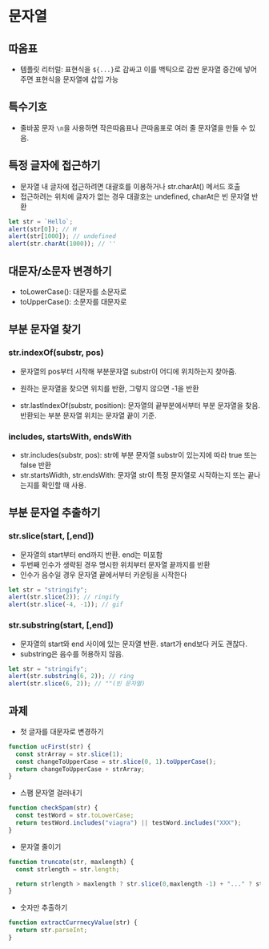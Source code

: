 # 문자열

## 따옴표

- 템플릿 리터럴: 표현식을 `${...}`로 감싸고 이를 백틱으로 감싼 문자열 중간에 넣어주면 표현식을 문자열에 삽입 가능

## 특수기호

- 줄바꿈 문자 `\n`을 사용하면 작은따옴표나 큰따옴표로 여러 줄 문자열을 만들 수 있음.

## 특정 글자에 접근하기

- 문자열 내 글자에 접근하려면 대괄호를 이용하거나 str.charAt() 메서드 호출
- 접근하려는 위치에 글자가 없는 경우 대괄호는 undefined, charAt은 빈 문자열 반환

```javascript
let str = `Hello`;
alert(str[0]); // H
alert(str[1000]); // undefined
alert(str.charAt(1000)); // ''
```

## 대문자/소문자 변경하기

- toLowerCase(): 대문자를 소문자로
- toUpperCase(): 소문자를 대문자로

## 부분 문자열 찾기

### str.indexOf(substr, pos)

- 문자열의 pos부터 시작해 부분문자열 substr이 어디에 위치하는지 찾아줌.
- 원하는 문자열을 찾으면 위치를 반환, 그렇지 않으면 -1을 반환

- str.lastIndexOf(substr, position): 문자열의 끝부분에서부터 부분 문자열을 찾음. 반환되는 부분 문자열 위치는 문자열 끝이 기준.

### includes, startsWith, endsWith

- str.includes(substr, pos): str에 부분 문자열 substr이 있는지에 따라 true 또는 false 반환
- str.startsWidth, str.endsWith: 문자열 str이 특정 문자열로 시작하는지 또는 끝나는지를 확인할 때 사용.

## 부분 문자열 추출하기

### str.slice(start, [,end])

- 문자열의 start부터 end까지 반환. end는 미포함
- 두번째 인수가 생략된 경우 명시한 위치부터 문자열 끝까지를 반환
- 인수가 음수일 경우 문자열 끝에서부터 카운팅을 시작한다

```javascript
let str = "stringify";
alert(str.slice(2)); // ringify
alert(str.slice(-4, -1)); // gif
```

### str.substring(start, [,end])

- 문자열의 start와 end 사이에 있는 문자열 반환. start가 end보다 커도 괜찮다.
- substring은 음수를 허용하지 않음.

```javascript
let str = "stringify";
alert(str.substring(6, 2)); // ring
alert(str.slice(6, 2)); // ""(빈 문자열)
```

## 과제

- 첫 글자를 대문자로 변경하기

```javascript
function ucFirst(str) {
  const strArray = str.slice(1);
  const changeToUpperCase = str.slice(0, 1).toUpperCase();
  return changeToUpperCase + strArray;
}
```

- 스팸 문자열 걸러내기

```javascript
function checkSpam(str) {
  const testWord = str.toLowerCase;
  return testWord.includes("viagra") || testWord.includes("XXX");
}
```

- 문자열 줄이기

```javascript
function truncate(str, maxlength) {
  const strlength = str.length;

  return strlength > maxlength ? str.slice(0,maxlength -1) + "..." ? str;
}
```

- 숫자만 추출하기

```javascript
function extractCurrnecyValue(str) {
  return str.parseInt;
}
```
